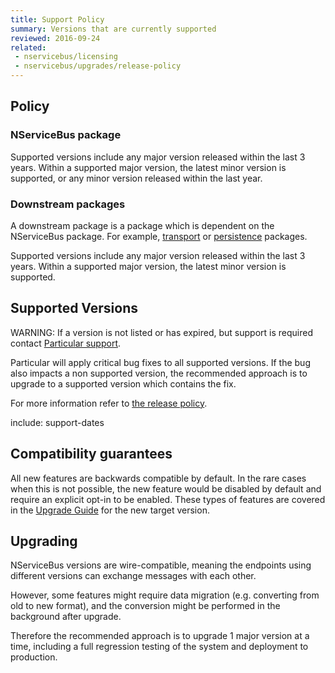 ```yaml
---
title: Support Policy
summary: Versions that are currently supported
reviewed: 2016-09-24
related:
 - nservicebus/licensing
 - nservicebus/upgrades/release-policy
---
```


## Policy

### NServiceBus package

Supported versions include any major version released within the last 3 years. Within a supported major version, the latest minor version is supported, or any minor version released within the last year.

### Downstream packages

A downstream package is a package which is dependent on the NServiceBus package. For example, [transport](/nservicebus/transports/) or [persistence](/nservicebus/persistence/) packages.

Supported versions include any major version released within the last 3 years. Within a supported major version, the latest minor version is supported.

## Supported Versions

WARNING: If a version is not listed or has expired, but support is required contact [Particular support](https://particular.net/support).

Particular will apply critical bug fixes to all supported versions. If the bug also impacts a non supported version, the recommended approach is to upgrade to a supported version which contains the fix.

For more information refer to [the release policy](/nservicebus/upgrades/release-policy.md).


include: support-dates


## Compatibility guarantees

All new features are backwards compatible by default. In the rare cases when this is not possible, the new feature would be disabled by default and require an explicit opt-in to be enabled. These types of features are covered in the [Upgrade Guide](/nservicebus/upgrades/) for the new target version.


## Upgrading

NServiceBus versions are wire-compatible, meaning the endpoints using different versions can exchange messages with each other.

However, some features might require data migration (e.g. converting from old to new format), and the conversion might be performed in the background after upgrade.

Therefore the recommended approach is to upgrade 1 major version at a time, including a full regression testing of the system and deployment to production.
